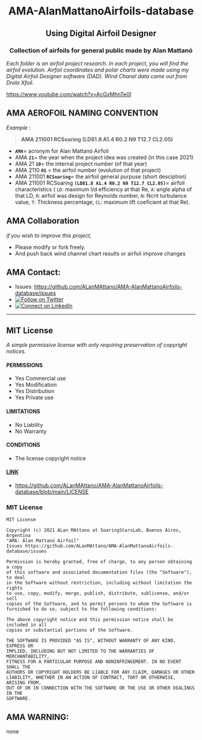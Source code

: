 <h1 align="center">AMA-AlanMattanoAirfoils-database</h1>
<h2 align="center">Using Digital Airfoil Designer</h2>
<h3 align="center">Collection of airfoils for general public made by Alan Mattanó</h3>

*Each folder is an airfoil project research. In each project, you will find the airfoil evolution. Airfoil coordinates and polar charts were made using my Digital Airfoil Designer software (DAD). Wind Chanel data came out from Drela Xfoil.*




https://www.youtube.com/watch?v=AcGxMhnTe0I


## AMA AEROFOIL NAMING CONVENTION
*Example* : 
     
>**AMA 211001 RCSoaring (LD81.8 A1.4 R0.2 N9 T12.7 CL2.05)**

* _**`AMA`**_= acronym for Alan Mattanó Airfoil
* AMA **`21`**= the year when the project idea was created (in this case 2021)
* AMA 21 **`10`**= the internal project number (of that year)
* AMA 2110 **`01`** = the airfoil number (evolution of that project)
* AMA 211001 **`RCSoaring`**= the airfoil general purpuse (short desciption)
* AMA 211001 RCSoaring **`(LD81.8 A1.4 R0.2 N9 T12.7 CL2.05)`**= airfoil characteristics ( `LD`: maximum l/d efficiency at that Re, `A`: angle alpha of that LD, `R`: airfoil was design for Reynolds number, `N`: Ncrit turbulance value, `T`: Thickness percentage, `CL`: maximum lift coeficient at that Re). 

## AMA Collaboration
*if you wish to improve this project,*
* Please modify or fork freely.
* And push back wind channel chart results or airfoil improve changes 

## AMA Contact: 
* Issues: https://github.com/ALanMAttano/AMA-AlanMattanoAirfoils-database/issues
* [![Follow on Twitter](https://img.shields.io/badge/--twitter?label=Twitter&logo=Twitter&style=social)](https://twitter.com/SoaringSim) 
* [![Connect on LinkedIn](https://img.shields.io/badge/--linkedin?label=LinkedIn&logo=LinkedIn&style=social)](https://www.linkedin.com/in/alanmattano/)

---
## MIT License
*A simple permissive license with only requiring preservation of copyright notices.*

#### PERMISSIONS
   * Yes Commercial use
   * Yes Modification
   * Yes Distribution
   * Yes Private use
 
#### LIMITATIONS
   * No Liability
   * No Warranty
 
#### CONDITIONS
   * The license copyright notice

#### [LINK](https://github.com/ALanMAttano/AMA-AlanMattanoAirfoils-database/blob/main/LICENSE)
   * https://github.com/ALanMAttano/AMA-AlanMattanoAirfoils-database/blob/main/LICENSE

### MIT License
```
MIT License

Copyright (c) 2021 ALan MAttano at SoaringStarsLab, Buenos Aires, Argentina
"AMA: Alan Mattanó Airfoil"
Issues https://github.com/ALanMAttano/AMA-AlanMattanoAirfoils-database/issues

Permission is hereby granted, free of charge, to any person obtaining a copy
of this software and associated documentation files (the "Software"), to deal
in the Software without restriction, including without limitation the rights
to use, copy, modify, merge, publish, distribute, sublicense, and/or sell
copies of the Software, and to permit persons to whom the Software is
furnished to do so, subject to the following conditions:

The above copyright notice and this permission notice shall be included in all
copies or substantial portions of the Software.

THE SOFTWARE IS PROVIDED "AS IS", WITHOUT WARRANTY OF ANY KIND, EXPRESS OR
IMPLIED, INCLUDING BUT NOT LIMITED TO THE WARRANTIES OF MERCHANTABILITY,
FITNESS FOR A PARTICULAR PURPOSE AND NONINFRINGEMENT. IN NO EVENT SHALL THE
AUTHORS OR COPYRIGHT HOLDERS BE LIABLE FOR ANY CLAIM, DAMAGES OR OTHER
LIABILITY, WHETHER IN AN ACTION OF CONTRACT, TORT OR OTHERWISE, ARISING FROM,
OUT OF OR IN CONNECTION WITH THE SOFTWARE OR THE USE OR OTHER DEALINGS IN THE
SOFTWARE.
```

## AMA WARNING:
none
